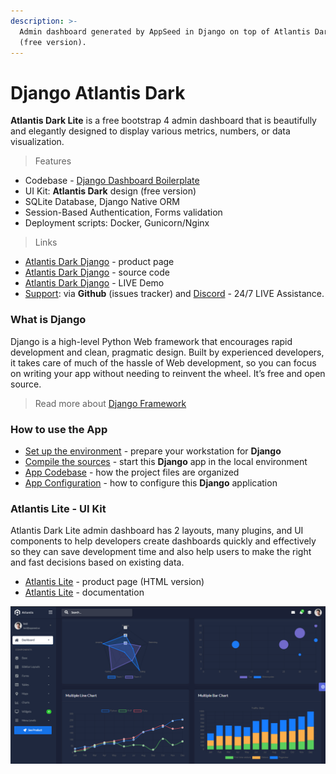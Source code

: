 ```yaml
---
description: >-
  Admin dashboard generated by AppSeed in Django on top of Atlantis Dark design
  (free version).
---
```


# Django Atlantis Dark

**Atlantis Dark Lite** is a free bootstrap 4 admin dashboard that is beautifully and elegantly designed to display various metrics, numbers, or data visualization.  

> Features

* Codebase - [Django Dashboard Boilerplate](../../boilerplate-code/django-dashboard.md)
* UI Kit: **Atlantis Dark** design \(free version\)
* SQLite Database, Django Native ORM
* Session-Based Authentication, Forms validation
* Deployment scripts: Docker, Gunicorn/Nginx 

> Links

* [Atlantis Dark Django](https://appseed.us/admin-dashboards/django-dashboard-atlantis-dark) - product page
* [Atlantis Dark Django](https://github.com/app-generator/django-dashboard-atlantis-dark) - source code 
* [Atlantis Dark Django](https://django-atlantis-dark.appseed-srv1.com/) - LIVE Demo
* [Support](https://appseed.us/support):  via **Github** \(issues tracker\) and [Discord](https://discord.gg/fZC6hup) - 24/7 LIVE Assistance. 

### 

### What is Django

Django is a high-level Python Web framework that encourages rapid development and clean, pragmatic design. Built by experienced developers, it takes care of much of the hassle of Web development, so you can focus on writing your app without needing to reinvent the wheel. It’s free and open source.

> Read more about [Django Framework](../../content/what-is/django.md)



### How to use the App

* [Set up the environment](../../boilerplate-code/django-dashboard.md#environment-1) - prepare your workstation for **Django**
* [Compile the sources](../../boilerplate-code/django-dashboard.md#build-the-app-1) - start this **Django** app in the local environment
* [App Codebase](../../boilerplate-code/django-dashboard.md#app-codebase) - how the project files are organized
* [App Configuration](../../boilerplate-code/django-dashboard.md#app-configuration) - how to configure this **Django** application



### Atlantis Lite - UI Kit

Atlantis Dark Lite admin dashboard has 2 layouts, many plugins, and UI components to help developers create dashboards quickly and effectively so they can save development time and also help users to make the right and fast decisions based on existing data.

* [Atlantis Lite](https://www.themekita.com/atlantis-lite-bootstrap-dashboard.html) - product page \(HTML version\)
* [Atlantis Lite](https://themekita.com/demo-atlantis-bootstrap/livepreview/documentation/) - documentation 

![Atlantis Lite - Dark Layout Dashboard.](../../.gitbook/assets/atlantis-lite-cover.png)

